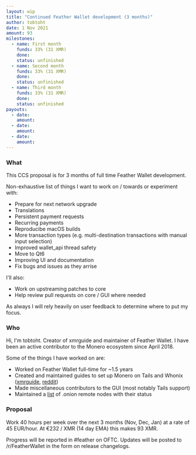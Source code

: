 ```yaml
---
layout: wip
title: "Continued Feather Wallet development (3 months)"
author: tobtoht
date: 1 Nov 2021
amount: 93
milestones:
  - name: First month 
    funds: 33% (31 XMR)
    done: 
    status: unfinished
  - name: Second month
    funds: 33% (31 XMR)
    done: 
    status: unfinished
  - name: Third month
    funds: 33% (31 XMR)
    done: 
    status: unfinished
payouts:
  - date:
    amount:
  - date:
    amount:
  - date:
    amount:
---
```


### What

This CCS proposal is for 3 months of full time Feather Wallet development.

Non-exhaustive list of things I want to work on / towards or experiment with:

- Prepare for next network upgrade
- Translations
- Persistent payment requests
- Recurring payments
- Reproducibe macOS builds
- More transaction types (e.g. multi-destination transactions with manual input selection)
- Improved wallet_api thread safety
- Move to Qt6
- Improving UI and documentation
- Fix bugs and issues as they arrise

I'll also:

- Work on upstreaming patches to core
- Help review pull requests on core / GUI where needed

As always I will rely heavily on user feedback to determine where to put my focus.

### Who

Hi, I'm tobtoht. Creator of xmrguide and maintainer of Feather Wallet.
I have been an active contributor to the Monero ecosystem since April 2018.

Some of the things I have worked on are:

- Worked on Feather Wallet full-time for ~1.5 years
- Created and maintained guides to set up Monero on Tails and Whonix ([xmrguide](https://xmrguide.org), [reddit](https://old.reddit.com/r/Monero/comments/h8pbc2/))
- Made miscellaneous contributors to the GUI (most notably Tails support)
- Maintained a [list](http://xmrguide.org/remote_nodes) of .onion remote nodes with their status

### Proposal

Work 40 hours per week over the next 3 months (Nov, Dec, Jan) at a rate of 45 EUR/hour. At €232 / XMR (14 day EMA) this makes 93 XMR.

Progress will be reported in #feather on OFTC. Updates will be posted to /r/FeatherWallet in the form on release changelogs.
